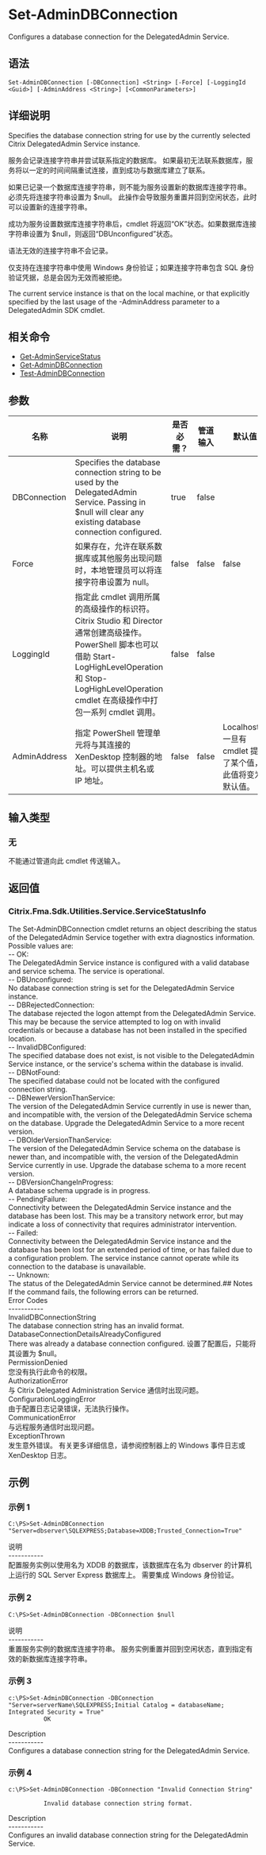 # Set-AdminDBConnection

Configures a database connection for the DelegatedAdmin Service.

## 语法

    Set-AdminDBConnection [-DBConnection] <String> [-Force] [-LoggingId <Guid>] [-AdminAddress <String>] [<CommonParameters>]
    

## 详细说明

Specifies the database connection string for use by the currently selected Citrix DelegatedAdmin Service instance.

服务会记录连接字符串并尝试联系指定的数据库。 如果最初无法联系数据库，服务将以一定的时间间隔重试连接，直到成功与数据库建立了联系。

如果已记录一个数据库连接字符串，则不能为服务设置新的数据库连接字符串。 必须先将连接字符串设置为 $null。 此操作会导致服务重置并回到空闲状态，此时可以设置新的连接字符串。

成功为服务设置数据库连接字符串后，cmdlet 将返回“OK”状态。如果数据库连接字符串设置为 $null，则返回“DBUnconfigured”状态。

语法无效的连接字符串不会记录。

仅支持在连接字符串中使用 Windows 身份验证；如果连接字符串包含 SQL 身份验证凭据，总是会因为无效而被拒绝。

The current service instance is that on the local machine, or that explicitly specified by the last usage of the -AdminAddress parameter to a DelegatedAdmin SDK cmdlet.

## 相关命令

- [Get-AdminServiceStatus](Get-AdminServiceStatus.html)
- [Get-AdminDBConnection](Get-AdminDBConnection.html)
- [Test-AdminDBConnection](Test-AdminDBConnection.html)

## 参数

| 名称           | 说明                                                                                                                                                                     | 是否必需？ | 管道输入  | 默认值                                   |
| ------------ | ---------------------------------------------------------------------------------------------------------------------------------------------------------------------- | ----- | ----- | ------------------------------------- |
| DBConnection | Specifies the database connection string to be used by the DelegatedAdmin Service. Passing in $null will clear any existing database connection configured.            | true  | false |                                       |
| Force        | 如果存在，允许在联系数据库或其他服务出现问题时，本地管理员可以将连接字符串设置为 null。                                                                                                                         | false | false | false                                 |
| LoggingId    | 指定此 cmdlet 调用所属的高级操作的标识符。 Citrix Studio 和 Director 通常创建高级操作。 PowerShell 脚本也可以借助 Start-LogHighLevelOperation 和 Stop-LogHighLevelOperation cmdlet 在高级操作中打包一系列 cmdlet 调用。 | false | false |                                       |
| AdminAddress | 指定 PowerShell 管理单元将与其连接的 XenDesktop 控制器的地址。可以提供主机名或 IP 地址。                                                                                                             | false | false | Localhost。一旦有 cmdlet 提供了某个值，此值将变为默认值。 |

## 输入类型

### 无

不能通过管道向此 cmdlet 传送输入。

## 返回值

### Citrix.Fma.Sdk.Utilities.Service.ServiceStatusInfo

The Set-AdminDBConnection cmdlet returns an object describing the status of the DelegatedAdmin Service together with extra diagnostics information. Possible values are:  
-- OK:  
The DelegatedAdmin Service instance is configured with a valid database and service schema. The service is operational.  
-- DBUnconfigured:  
No database connection string is set for the DelegatedAdmin Service instance.  
-- DBRejectedConnection:  
The database rejected the logon attempt from the DelegatedAdmin Service. This may be because the service attempted to log on with invalid credentials or because a database has not been installed in the specified location.  
-- InvalidDBConfigured:  
The specified database does not exist, is not visible to the DelegatedAdmin Service instance, or the service's schema within the database is invalid.  
-- DBNotFound:  
The specified database could not be located with the configured connection string.  
-- DBNewerVersionThanService:  
The version of the DelegatedAdmin Service currently in use is newer than, and incompatible with, the version of the DelegatedAdmin Service schema on the database. Upgrade the DelegatedAdmin Service to a more recent version.  
-- DBOlderVersionThanService:  
The version of the DelegatedAdmin Service schema on the database is newer than, and incompatible with, the version of the DelegatedAdmin Service currently in use. Upgrade the database schema to a more recent version.  
-- DBVersionChangeInProgress:  
A database schema upgrade is in progress.  
-- PendingFailure:  
Connectivity between the DelegatedAdmin Service instance and the database has been lost. This may be a transitory network error, but may indicate a loss of connectivity that requires administrator intervention.  
-- Failed:  
Connectivity between the DelegatedAdmin Service instance and the database has been lost for an extended period of time, or has failed due to a configuration problem. The service instance cannot operate while its connection to the database is unavailable.  
-- Unknown:  
The status of the DelegatedAdmin Service cannot be determined.## Notes If the command fails, the following errors can be returned.  
Error Codes  
\---\---\-----  
InvalidDBConnectionString  
The database connection string has an invalid format.  
DatabaseConnectionDetailsAlreadyConfigured  
There was already a database connection configured. 设置了配置后，只能将其设置为 $null。  
PermissionDenied  
您没有执行此命令的权限。  
AuthorizationError  
与 Citrix Delegated Administration Service 通信时出现问题。  
ConfigurationLoggingError  
由于配置日志记录错误，无法执行操作。  
CommunicationError  
与远程服务通信时出现问题。  
ExceptionThrown  
发生意外错误。 有关更多详细信息，请参阅控制器上的 Windows 事件日志或 XenDesktop 日志。

## 示例

### 示例 1

    C:\PS>Set-AdminDBConnection "Server=dbserver\SQLEXPRESS;Database=XDDB;Trusted_Connection=True"
    

说明  
\---\---\-----  
配置服务实例以使用名为 XDDB 的数据库，该数据库在名为 dbserver 的计算机上运行的 SQL Server Express 数据库上。 需要集成 Windows 身份验证。

### 示例 2

    C:\PS>Set-AdminDBConnection -DBConnection $null
    

说明  
\---\---\-----  
重置服务实例的数据库连接字符串。 服务实例重置并回到空闲状态，直到指定有效的新数据库连接字符串。

### 示例 3

    c:\PS>Set-AdminDBConnection -DBConnection "Server=serverName\SQLEXPRESS;Initial Catalog = databaseName;  Integrated Security = True"
              OK
    

Description  
\---\---\-----  
Configures a database connection string for the DelegatedAdmin Service.

### 示例 4

    c:\PS>Set-AdminDBConnection -DBConnection "Invalid Connection String"
    
              Invalid database connection string format.
    

Description  
\---\---\-----  
Configures an invalid database connection string for the DelegatedAdmin Service.